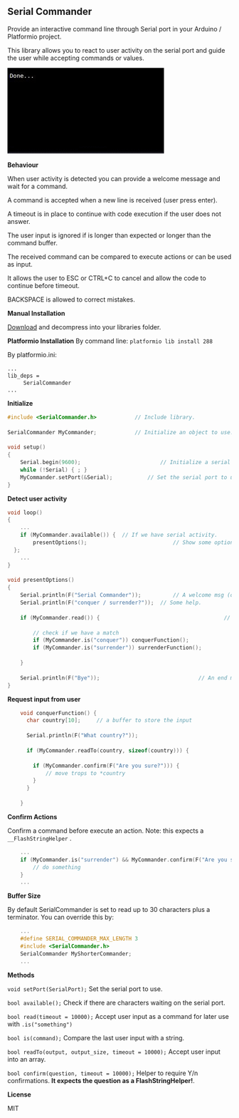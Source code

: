 
Serial Commander
-------------------------------

Provide an interactive command line through Serial port in your Arduino / Platformio project.

This library allows you to react to user activity on the serial port and guide the user while accepting commands or values.

![Serial](terminal.gif)

**Behaviour**

When user activity is detected you can provide a welcome message and wait for a command.

A command is accepted when a new line is received (user press enter).

A timeout is in place to continue with code execution if the user does not answer.

The user input is ignored if is longer than expected or longer than the command buffer.

The received command can be compared to execute actions or can be used as input.

It allows the user to ESC or CTRL+C to cancel and allow the code to continue before timeout.

BACKSPACE is allowed to correct mistakes.

**Manual Installation**

[Download](https://github.com/cristianszwarc/SerialCommander/archive/master.zip) and decompress into your libraries folder.

**Platformio Installation**
By command line: `platformio lib install 288`

By platformio.ini:
```
...
lib_deps =
     SerialCommander
...
```

**Initialize**

```C++
#include <SerialCommander.h>			// Include library.

SerialCommander MyCommander;			// Initialize an object to use.

void setup()
{
	Serial.begin(9600);							// Initialize a serial port.
	while (!Serial) { ; }
	MyCommander.setPort(&Serial);			// Set the serial port to use.
}
```

**Detect user activity**

```C++
void loop()
{
	...
	if (MyCommander.available()) {  // If we have serial activity.
		presentOptions();							// Show some options to the user.
  };
	...
}

void presentOptions()
{
	Serial.println(F("Serial Commander"));			// A welcome msg (optional)
	Serial.println(F("conquer / surrender?"));	// Some help.

	if (MyCommander.read()) {										// Wait for user input.

		// check if we have a match
		if (MyCommander.is("conquer")) conquerFunction();
		if (MyCommander.is("surrender")) surrenderFunction();

	}

	Serial.println(F("Bye"));								// An end msg (optional)
}
```

**Request input from user**

```C++
	void conquerFunction() {
	  char country[10]; 	// a buffer to store the input

	  Serial.println(F("What country?"));

	  if (MyCommander.readTo(country, sizeof(country))) {

	    if (MyCommander.confirm(F("Are you sure?"))) {
	        // move trops to *country
	    }
	  }

	}
```

**Confirm Actions**

Confirm a command before execute an action.
Note: this expects a ```__FlashStringHelper``` .
```C++
	...
	if (MyCommander.is("surrender") && MyCommander.confirm(F("Are you sure?")) {
		// do something
	}
	...
```

**Buffer Size**

By default SerialCommander is set to read up to 30 characters plus a terminator.
You can override this by:
```C++
	...
	#define SERIAL_COMMANDER_MAX_LENGTH 3
	#include <SerialCommander.h>
	SerialCommander MyShorterCommander;
	...

```

**Methods**

```void setPort(SerialPort);``` Set the serial port to use.

```bool available();```	Check if there are characters waiting on the serial port.

```bool read(timeout = 10000);``` Accept user input as a command for later use with ```.is("something")```

```bool is(command);``` Compare the last user input with a string.

```bool readTo(output, output_size, timeout = 10000);```	Accept user input into an array.

```bool confirm(question, timeout = 10000);``` Helper to require Y/n confirmations. **It expects the question as a FlashStringHelper!**.

**License**

MIT

